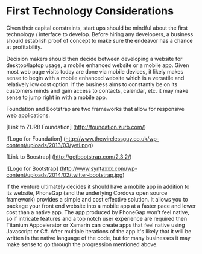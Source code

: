 # First Technology Considerations

Given their capital constraints, start ups should be mindful about the first technology / interface to develop. Before hiring any developers, a business should establish proof of concept to make sure the endeavor has a chance at profitability. 

Decision makers should then decide between developing a website for desktop/laptop usage, a mobile enhanced website or a mobile app. Given most web page visits today are done via mobile devices, it likely makes sense to begin with a mobile enhanced website which is a versatile and relatively low cost option. If the business aims to constantly be on its customers minds and gain access to contacts, calendar, etc. it may make sense to jump right in with a mobile app.

Foundation and Bootstrap are two frameworks that allow for responsive web applications. 

[Link to ZURB Foundation] (http://foundation.zurb.com/)

![Logo for Foundation] (http://www.thewirelessguy.co.uk/wp-content/uploads/2013/03/yeti.png)

[Link to Boostrap] (http://getbootstrap.com/2.3.2/)

![Logo for Bootstrap] (http://www.syntaxxx.com/wp-content/uploads/2014/02/twitter-bootstrap.jpg)

If the venture ultimately decides it should have a mobile app in addition to its website, PhoneGap (and the underlying Cordova open source framework) provides a simple and cost effective solution. It allows you to package your front end website into a mobile app at a faster pace and lower cost than a native app. The app produced by PhoneGap won't feel native, so if intricate features and a top notch user experience are required then Titanium Appcelerator or Xamarin can create apps that feel native using Javascript or C#. After multiple iterations of the app it's likely that it will be written in the native language of the code, but for many businesses it may make sense to go through the progression mentioned above. 
